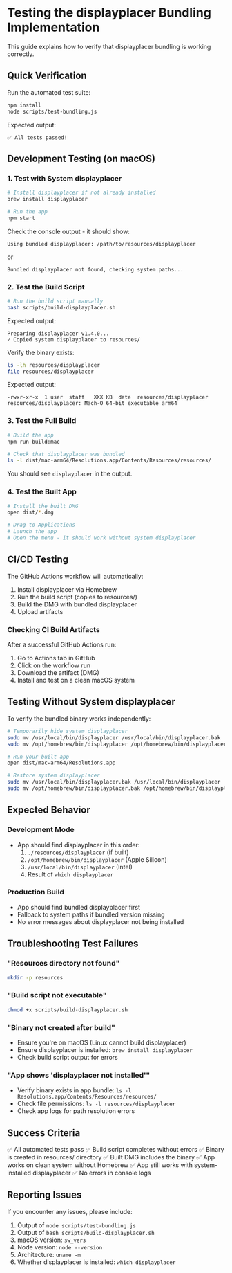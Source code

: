 # Testing the displayplacer Bundling Implementation

This guide explains how to verify that displayplacer bundling is working correctly.

## Quick Verification

Run the automated test suite:
```bash
npm install
node scripts/test-bundling.js
```

Expected output:
```
✅ All tests passed!
```

## Development Testing (on macOS)

### 1. Test with System displayplacer

```bash
# Install displayplacer if not already installed
brew install displayplacer

# Run the app
npm start
```

Check the console output - it should show:
```
Using bundled displayplacer: /path/to/resources/displayplacer
```
or
```
Bundled displayplacer not found, checking system paths...
```

### 2. Test the Build Script

```bash
# Run the build script manually
bash scripts/build-displayplacer.sh
```

Expected output:
```
Preparing displayplacer v1.4.0...
✓ Copied system displayplacer to resources/
```

Verify the binary exists:
```bash
ls -lh resources/displayplacer
file resources/displayplacer
```

Expected output:
```
-rwxr-xr-x  1 user  staff   XXX KB  date  resources/displayplacer
resources/displayplacer: Mach-O 64-bit executable arm64
```

### 3. Test the Full Build

```bash
# Build the app
npm run build:mac

# Check that displayplacer was bundled
ls -l dist/mac-arm64/Resolutions.app/Contents/Resources/resources/
```

You should see `displayplacer` in the output.

### 4. Test the Built App

```bash
# Install the built DMG
open dist/*.dmg

# Drag to Applications
# Launch the app
# Open the menu - it should work without system displayplacer
```

## CI/CD Testing

The GitHub Actions workflow will automatically:
1. Install displayplacer via Homebrew
2. Run the build script (copies to resources/)
3. Build the DMG with bundled displayplacer
4. Upload artifacts

### Checking CI Build Artifacts

After a successful GitHub Actions run:
1. Go to Actions tab in GitHub
2. Click on the workflow run
3. Download the artifact (DMG)
4. Install and test on a clean macOS system

## Testing Without System displayplacer

To verify the bundled binary works independently:

```bash
# Temporarily hide system displayplacer
sudo mv /usr/local/bin/displayplacer /usr/local/bin/displayplacer.bak
sudo mv /opt/homebrew/bin/displayplacer /opt/homebrew/bin/displayplacer.bak

# Run your built app
open dist/mac-arm64/Resolutions.app

# Restore system displayplacer
sudo mv /usr/local/bin/displayplacer.bak /usr/local/bin/displayplacer
sudo mv /opt/homebrew/bin/displayplacer.bak /opt/homebrew/bin/displayplacer
```

## Expected Behavior

### Development Mode
- App should find displayplacer in this order:
  1. `./resources/displayplacer` (if built)
  2. `/opt/homebrew/bin/displayplacer` (Apple Silicon)
  3. `/usr/local/bin/displayplacer` (Intel)
  4. Result of `which displayplacer`

### Production Build
- App should find bundled displayplacer first
- Fallback to system paths if bundled version missing
- No error messages about displayplacer not being installed

## Troubleshooting Test Failures

### "Resources directory not found"
```bash
mkdir -p resources
```

### "Build script not executable"
```bash
chmod +x scripts/build-displayplacer.sh
```

### "Binary not created after build"
- Ensure you're on macOS (Linux cannot build displayplacer)
- Ensure displayplacer is installed: `brew install displayplacer`
- Check build script output for errors

### "App shows 'displayplacer not installed'"
- Verify binary exists in app bundle: `ls -l Resolutions.app/Contents/Resources/resources/`
- Check file permissions: `ls -l resources/displayplacer`
- Check app logs for path resolution errors

## Success Criteria

✅ All automated tests pass
✅ Build script completes without errors
✅ Binary is created in resources/ directory
✅ Built DMG includes the binary
✅ App works on clean system without Homebrew
✅ App still works with system-installed displayplacer
✅ No errors in console logs

## Reporting Issues

If you encounter any issues, please include:
1. Output of `node scripts/test-bundling.js`
2. Output of `bash scripts/build-displayplacer.sh`
3. macOS version: `sw_vers`
4. Node version: `node --version`
5. Architecture: `uname -m`
6. Whether displayplacer is installed: `which displayplacer`

